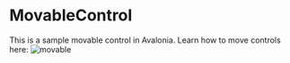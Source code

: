 # MovableControl
This is a sample movable control in Avalonia. Learn how to move controls here: 
![movable](https://user-images.githubusercontent.com/69455299/159149595-6360ca8c-bbd4-4b92-93db-c7a7538c0597.gif)
